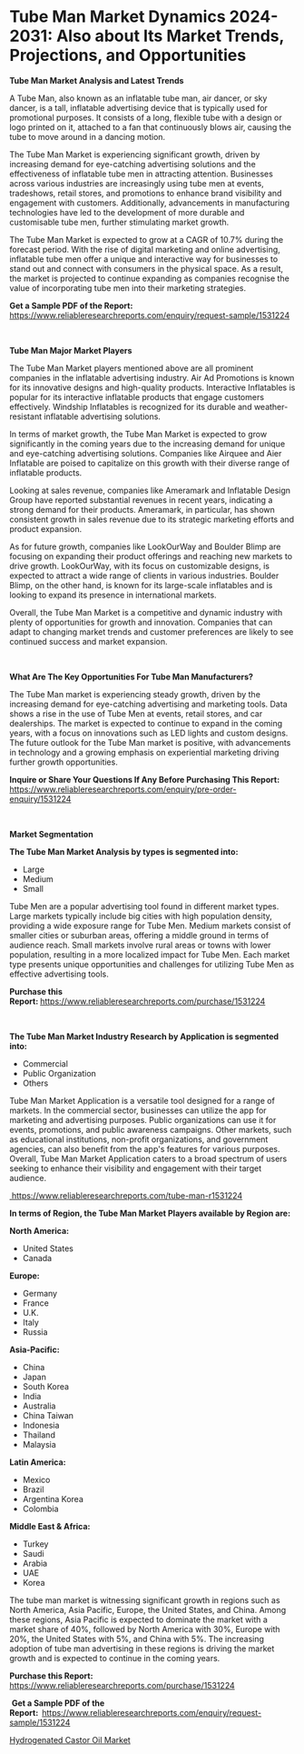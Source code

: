 <p><h1>Tube Man Market Dynamics 2024-2031: Also about Its Market Trends, Projections, and Opportunities</h1></p><p><strong>Tube Man Market Analysis and Latest Trends</strong></p>
<p><p>A Tube Man, also known as an inflatable tube man, air dancer, or sky dancer, is a tall, inflatable advertising device that is typically used for promotional purposes. It consists of a long, flexible tube with a design or logo printed on it, attached to a fan that continuously blows air, causing the tube to move around in a dancing motion.</p><p>The Tube Man Market is experiencing significant growth, driven by increasing demand for eye-catching advertising solutions and the effectiveness of inflatable tube men in attracting attention. Businesses across various industries are increasingly using tube men at events, tradeshows, retail stores, and promotions to enhance brand visibility and engagement with customers. Additionally, advancements in manufacturing technologies have led to the development of more durable and customisable tube men, further stimulating market growth.</p><p>The Tube Man Market is expected to grow at a CAGR of 10.7% during the forecast period. With the rise of digital marketing and online advertising, inflatable tube men offer a unique and interactive way for businesses to stand out and connect with consumers in the physical space. As a result, the market is projected to continue expanding as companies recognise the value of incorporating tube men into their marketing strategies.</p></p>
<p><strong>Get a Sample PDF of the Report:&nbsp;</strong> <a href="https://www.reliableresearchreports.com/enquiry/request-sample/1531224">https://www.reliableresearchreports.com/enquiry/request-sample/1531224</a></p>
<p>&nbsp;</p>
<p><strong>Tube Man Major Market Players</strong></p>
<p><p>The Tube Man Market players mentioned above are all prominent companies in the inflatable advertising industry. Air Ad Promotions is known for its innovative designs and high-quality products. Interactive Inflatables is popular for its interactive inflatable products that engage customers effectively. Windship Inflatables is recognized for its durable and weather-resistant inflatable advertising solutions. </p><p>In terms of market growth, the Tube Man Market is expected to grow significantly in the coming years due to the increasing demand for unique and eye-catching advertising solutions. Companies like Airquee and Aier Inflatable are poised to capitalize on this growth with their diverse range of inflatable products. </p><p>Looking at sales revenue, companies like Ameramark and Inflatable Design Group have reported substantial revenues in recent years, indicating a strong demand for their products. Ameramark, in particular, has shown consistent growth in sales revenue due to its strategic marketing efforts and product expansion.</p><p>As for future growth, companies like LookOurWay and Boulder Blimp are focusing on expanding their product offerings and reaching new markets to drive growth. LookOurWay, with its focus on customizable designs, is expected to attract a wide range of clients in various industries. Boulder Blimp, on the other hand, is known for its large-scale inflatables and is looking to expand its presence in international markets.</p><p>Overall, the Tube Man Market is a competitive and dynamic industry with plenty of opportunities for growth and innovation. Companies that can adapt to changing market trends and customer preferences are likely to see continued success and market expansion.</p></p>
<p>&nbsp;</p>
<p><strong>What Are The Key Opportunities For Tube Man Manufacturers?</strong></p>
<p><p>The Tube Man market is experiencing steady growth, driven by the increasing demand for eye-catching advertising and marketing tools. Data shows a rise in the use of Tube Men at events, retail stores, and car dealerships. The market is expected to continue to expand in the coming years, with a focus on innovations such as LED lights and custom designs. The future outlook for the Tube Man market is positive, with advancements in technology and a growing emphasis on experiential marketing driving further growth opportunities.</p></p>
<p><strong>Inquire or Share Your Questions If Any Before Purchasing This Report:</strong> <a href="https://www.reliableresearchreports.com/enquiry/pre-order-enquiry/1531224">https://www.reliableresearchreports.com/enquiry/pre-order-enquiry/1531224</a></p>
<p>&nbsp;</p>
<p><strong>Market Segmentation</strong></p>
<p><strong>The Tube Man Market Analysis by types is segmented into:</strong></p>
<p><ul><li>Large</li><li>Medium</li><li>Small</li></ul></p>
<p><p>Tube Men are a popular advertising tool found in different market types. Large markets typically include big cities with high population density, providing a wide exposure range for Tube Men. Medium markets consist of smaller cities or suburban areas, offering a middle ground in terms of audience reach. Small markets involve rural areas or towns with lower population, resulting in a more localized impact for Tube Men. Each market type presents unique opportunities and challenges for utilizing Tube Men as effective advertising tools.</p></p>
<p><strong>Purchase this Report:&nbsp;</strong><a href="https://www.reliableresearchreports.com/purchase/1531224">https://www.reliableresearchreports.com/purchase/1531224</a></p>
<p>&nbsp;</p>
<p><strong>The Tube Man Market Industry Research by Application is segmented into:</strong></p>
<p><ul><li>Commercial</li><li>Public Organization</li><li>Others</li></ul></p>
<p><p>Tube Man Market Application is a versatile tool designed for a range of markets. In the commercial sector, businesses can utilize the app for marketing and advertising purposes. Public organizations can use it for events, promotions, and public awareness campaigns. Other markets, such as educational institutions, non-profit organizations, and government agencies, can also benefit from the app's features for various purposes. Overall, Tube Man Market Application caters to a broad spectrum of users seeking to enhance their visibility and engagement with their target audience.</p></p>
<p><a href="https://www.reliableresearchreports.com/tube-man-r1531224">&nbsp;https://www.reliableresearchreports.com/tube-man-r1531224</a></p>
<p><strong>In terms of Region, the Tube Man Market Players available by Region are:</strong></p>
<p>
    <p> <strong> North America: </strong>
        <ul>
            <li>United States</li>
            <li>Canada</li>
        </ul>
        </p> 
    <p> <strong> Europe: </strong>
        <ul>
            <li>Germany</li>
            <li>France</li>
            <li>U.K.</li>
            <li>Italy</li>
            <li>Russia</li>
        </ul>
        </p> 
    <p> <strong> Asia-Pacific: </strong>
        <ul>
            <li>China</li>
            <li>Japan</li>
            <li>South Korea</li>
            <li>India</li>
            <li>Australia</li>
            <li>China Taiwan</li>
            <li>Indonesia</li>
            <li>Thailand</li>
            <li>Malaysia</li>
        </ul>
        </p> 
    <p> <strong> Latin America: </strong>
        <ul>
            <li>Mexico</li>
            <li>Brazil</li>
            <li>Argentina Korea</li>
            <li>Colombia</li>
        </ul>
        </p> 
    <p> <strong> Middle East & Africa: </strong>
        <ul>
            <li>Turkey</li>
            <li>Saudi</li>
            <li>Arabia</li>
            <li>UAE</li>
            <li>Korea</li>
        </ul>
    </p>
    </p>
<p><p>The tube man market is witnessing significant growth in regions such as North America, Asia Pacific, Europe, the United States, and China. Among these regions, Asia Pacific is expected to dominate the market with a market share of 40%, followed by North America with 30%, Europe with 20%, the United States with 5%, and China with 5%. The increasing adoption of tube man advertising in these regions is driving the market growth and is expected to continue in the coming years.</p></p>
<p><strong>Purchase this Report: </strong><a href="https://www.reliableresearchreports.com/purchase/1531224">https://www.reliableresearchreports.com/purchase/1531224</a></p>
<p>&nbsp;<strong>Get a Sample PDF of the Report:&nbsp;&nbsp;</strong><a href="https://www.reliableresearchreports.com/enquiry/request-sample/1531224">https://www.reliableresearchreports.com/enquiry/request-sample/1531224</a></p>
<p><strong></strong></p>
<p><p><a href="https://github.com/lorenzaSchmeler/Market-Research-Report-List-1/blob/main/hydrogenated-castor-oil-market.md">Hydrogenated Castor Oil Market</a></p></p>
